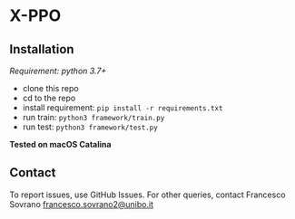 # X-PPO

## Installation

*Requirement: python 3.7+*
* clone this repo
* cd to the repo
* install requirement: `pip install -r requirements.txt`
* run train: `python3 framework/train.py`
* run test: `python3 framework/test.py`

**Tested on macOS Catalina**

Contact
-------

To report issues, use GitHub Issues. For other queries, contact Francesco Sovrano <francesco.sovrano2@unibo.it>
